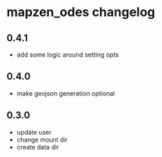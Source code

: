 mapzen_odes changelog
=====================

0.4.1
-----
* add some logic around setting opts

0.4.0
-----
* make geojson generation optional

0.3.0
-----
* update user
* change mount dir
* create data dir
